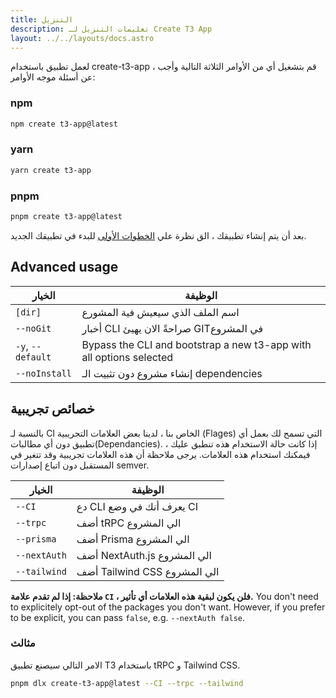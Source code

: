 ```yaml
---
title: التنزيل
description: تعليمات التنزيل لـ Create T3 App
layout: ../../layouts/docs.astro
---
```


لعمل تطبيق باستخدام create-t3-app ، قم بتشغيل أي من الأوامر الثلاثة التالية وأجب عن أسئلة موجه الأوامر:


### npm

```bash
npm create t3-app@latest
```

### yarn

```bash
yarn create t3-app
```

### pnpm

```bash
pnpm create t3-app@latest
```

بعد أن يتم إنشاء تطبيقك ، الق نظرة علي [الخطوات الأولى](/en/usage/first-steps) للبدء في تطبيقك الجديد.


## Advanced usage

| الخيار       |          الوظيفة                                                            |
| ----------------- | ----------------------------------------------------------------------- |
| `[dir]`           | اسم الملف الذي سيعيش فية المشورع                                      |
| `--noGit`         | أخبار CLI صراحةً الان يهيئ  GITفي المشروع                               |
| `-y`, `--default` | Bypass the CLI and bootstrap a new t3-app with all options selected     |
| `--noInstall`     | إنشاء مشروع دون تثبيت الـ dependencies                                 |

## خصائص تجريبية

بالنسبة لـ CI الخاص بنا ، لدينا بعض العلامات التجريبية (Flages) التي تسمح لك بعمل أي تطبيق دون أي مطالبات(Dependancies). إذا كانت حالة الاستخدام هذه تنطبق عليك ، فيمكنك استخدام هذه العلامات. يرجى ملاحظة أن هذه العلامات تجريبية وقد تتغير في المستقبل دون اتباع إصدارات semver.


| الخيار      | الوظيفة                         |
| ------------ | ----------------------------------- |
| `--CI`       | دع CLI يعرف أنك في وضع CI  |
| `--trpc`     | أضف tRPC الي المشروع         |
| `--prisma`   | أضف Prisma الي المشروع       |
| `--nextAuth` | أضف NextAuth.js الي المشروع  |
| `--tailwind` | أضف Tailwind CSS الي المشروع |

**ملاحظة: إذا لم تقدم علامة `CI` ، فلن يكون لبقية هذه العلامات أي تأثير.**
You don't need to explicitely opt-out of the packages you don't want. However, if you prefer to be explicit, you can pass `false`, e.g. `--nextAuth false`.

### مثالث

الامر التالي سيصنع تطبيق T3 باستخدام tRPC و Tailwind CSS.

```bash
pnpm dlx create-t3-app@latest --CI --trpc --tailwind
```
